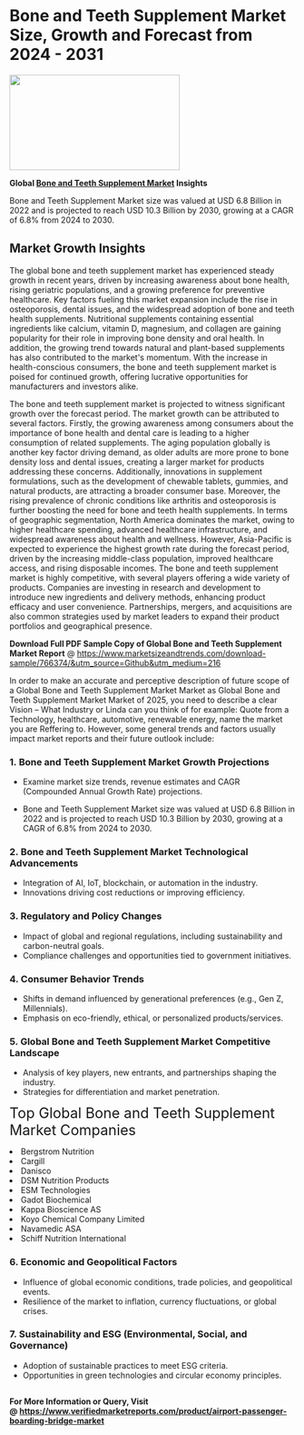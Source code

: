 <H1>Bone and Teeth Supplement Market Size, Growth and Forecast from 2024 - 2031</H1><img class="aligncenter size-medium wp-image-584254" src="https://thirdeyenews.in/wp-content/uploads/2024/09/Global-Market-Research-300x168.jpeg" alt="" width="300" height="168" /><p><strong>Global&nbsp;<a href="https://www.marketsizeandtrends.com/download-sample/766374/&amp;utm_source=Github&utm_medium=216">Bone and Teeth Supplement Market</a> Insights</strong></p><p>Bone and Teeth Supplement Market size was valued at USD 6.8 Billion in 2022 and is projected to reach USD 10.3 Billion by 2030, growing at a CAGR of 6.8% from 2024 to 2030.</p><p><h2>Market Growth Insights</h2> <p>The global bone and teeth supplement market has experienced steady growth in recent years, driven by increasing awareness about bone health, rising geriatric populations, and a growing preference for preventive healthcare. Key factors fueling this market expansion include the rise in osteoporosis, dental issues, and the widespread adoption of bone and teeth health supplements. Nutritional supplements containing essential ingredients like calcium, vitamin D, magnesium, and collagen are gaining popularity for their role in improving bone density and oral health. In addition, the growing trend towards natural and plant-based supplements has also contributed to the market's momentum. With the increase in health-conscious consumers, the bone and teeth supplement market is poised for continued growth, offering lucrative opportunities for manufacturers and investors alike. <span style="font-size: 16px; font-weight: bold;"></span></p> <p>The bone and teeth supplement market is projected to witness significant growth over the forecast period. The market growth can be attributed to several factors. Firstly, the growing awareness among consumers about the importance of bone health and dental care is leading to a higher consumption of related supplements. The aging population globally is another key factor driving demand, as older adults are more prone to bone density loss and dental issues, creating a larger market for products addressing these concerns. Additionally, innovations in supplement formulations, such as the development of chewable tablets, gummies, and natural products, are attracting a broader consumer base. Moreover, the rising prevalence of chronic conditions like arthritis and osteoporosis is further boosting the need for bone and teeth health supplements. In terms of geographic segmentation, North America dominates the market, owing to higher healthcare spending, advanced healthcare infrastructure, and widespread awareness about health and wellness. However, Asia-Pacific is expected to experience the highest growth rate during the forecast period, driven by the increasing middle-class population, improved healthcare access, and rising disposable incomes. The bone and teeth supplement market is highly competitive, with several players offering a wide variety of products. Companies are investing in research and development to introduce new ingredients and delivery methods, enhancing product efficacy and user convenience. Partnerships, mergers, and acquisitions are also common strategies used by market leaders to expand their product portfolios and geographical presence. <span style="font-size: 16px; font-weight: bold;"></p><p><span class=""><strong>Download Full PDF Sample Copy of Global Bone and Teeth Supplement Market Report</strong> @ <a href="https://www.marketsizeandtrends.com/download-sample/766374/&amp;utm_source=Github&utm_medium=216" target="_blank">https://www.marketsizeandtrends.com/download-sample/766374/&amp;utm_source=Github&utm_medium=216</a></span></p><p>In order to make an accurate and perceptive description of future scope of a Global&nbsp;Bone and Teeth Supplement Market Market as Global&nbsp;Bone and Teeth Supplement Market Market of 2025, you need to describe a clear Vision &ndash; What Industry or Linda can you think of for example: Quote from a Technology, healthcare, automotive, renewable energy, name the market you are Reffering to. However, some general trends and factors usually impact market reports and their future outlook include:</p><h3>1.&nbsp;<strong>Bone and Teeth Supplement Market Growth Projections</strong></h3><ul><li>Examine market size trends, revenue estimates and CAGR (Compounded Annual Growth Rate) projections.</li><li><p>Bone and Teeth Supplement Market size was valued at USD 6.8 Billion in 2022 and is projected to reach USD 10.3 Billion by 2030, growing at a CAGR of 6.8% from 2024 to 2030.</p></li></ul><h3>2.&nbsp;<strong>Bone and Teeth Supplement Market Technological Advancements</strong></h3><ul><li>Integration of AI, IoT, blockchain, or automation in the industry.</li><li>Innovations driving cost reductions or improving efficiency.</li></ul><h3>3.&nbsp;<strong>Regulatory and Policy Changes</strong></h3><ul><li>Impact of global and regional regulations, including sustainability and carbon-neutral goals.</li><li>Compliance challenges and opportunities tied to government initiatives.</li></ul><h3>4.&nbsp;<strong>Consumer Behavior Trends</strong></h3><ul><li>Shifts in demand influenced by generational preferences (e.g., Gen Z, Millennials).</li><li>Emphasis on eco-friendly, ethical, or personalized products/services.</li></ul><h3>5.&nbsp;<strong>Global Bone and Teeth Supplement Market Competitive Landscape</strong></h3><ul><li>Analysis of key players, new entrants, and partnerships shaping the industry.</li><li>Strategies for differentiation and market penetration.</li></ul><p data-pm-slice="1 1 []"><span style="color: inherit; font-family: inherit; font-size: 25px;">Top Global Bone and Teeth Supplement Market Companies</span></p><div class="" data-test-id=""><p><li>Bergstrom Nutrition</li><li> Cargill</li><li> Danisco</li><li> DSM Nutrition Products</li><li> ESM Technologies</li><li> Gadot Biochemical</li><li> Kappa Bioscience AS</li><li> Koyo Chemical Company Limited</li><li> Navamedic ASA</li><li> Schiff Nutrition International</li></p></div><h3>6.&nbsp;<strong>Economic and Geopolitical Factors</strong></h3><ul><li>Influence of global economic conditions, trade policies, and geopolitical events.</li><li>Resilience of the market to inflation, currency fluctuations, or global crises.</li></ul><h3>7.&nbsp;<strong>Sustainability and ESG (Environmental, Social, and Governance)</strong></h3><ul><li>Adoption of sustainable practices to meet ESG criteria.</li><li>Opportunities in green technologies and circular economy principles.</li></ul><h2><strong style="font-size: 14px;">For More Information or Query, Visit @&nbsp;</strong><a style="background-color: #ffffff; font-size: 14px;" href="https://www.marketsizeandtrends.com/report/bone-and-teeth-supplement-market/" target="_blank">https://www.verifiedmarketreports.com/product/airport-passenger-boarding-bridge-market</a></h2>
